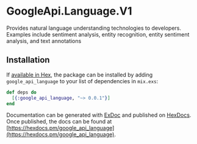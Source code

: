 # GoogleApi.Language.V1

Provides natural language understanding technologies to developers.
Examples include sentiment analysis, entity recognition, entity sentiment analysis, and text annotations

## Installation

If [available in Hex](https://hex.pm/docs/publish), the package can be installed
by adding `google_api_language` to your list of dependencies in `mix.exs`:

```elixir
def deps do
  [{:google_api_language, "~> 0.0.1"}]
end
```

Documentation can be generated with [ExDoc](https://github.com/elixir-lang/ex_doc)
and published on [HexDocs](https://hexdocs.pm). Once published, the docs can
be found at [https://hexdocs.pm/google_api_language](https://hexdocs.pm/google_api_language).
